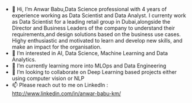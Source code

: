 - 👋 Hi, I’m Anwar Babu,Data Science professional with 4 years of experience working as Data Scientist and Data Analyst. I currenty work as Data Scientist for a leading   retail group in Dubai,alongside the Director and Business Leaders of the company to understand their requirements,and design solutions based on the business use cases.   Highy enthusiastic and motivated to learn and develop new skills, and make an impact for the organisation. 
- 👀 I’m interested in AI, Data Science, Machine Learning and Data Analytics.
- 🌱 I’m currently learning more into MLOps and Data Engineering
- 💞️ I’m looking to collaborate on Deep Learning based projects either using computer vision or NLP
- 📫 Please reach out to me on LinkedIn : http://www.linkedin.com/in/anwar-babu-km/

<!---
anwarbabukm/anwarbabukm is a ✨ special ✨ repository because its `README.md` (this file) appears on your GitHub profile.
You can click the Preview link to take a look at your changes.
--->
